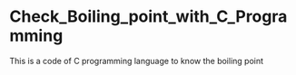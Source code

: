 # Check_Boiling_point_with_C_Programming
This is a code of C programming language to know the boiling point 
